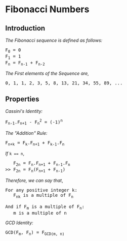 # Fibonacci Numbers
## Introduction
_The Fibonacci sequence is defined as follows:_
<pre>
F<sub>0</sub> = 0
F<sub>1</sub> = 1
F<sub>n</sub> = F<sub>n-1</sub> + F<sub>n-2</sub>
</pre>
_The First elements of the Sequence are,_
<pre>
0, 1, 1, 2, 3, 5, 8, 13, 21, 34, 55, 89, ...
</pre>
## Properties
_Cassini's Identity:_
<pre>
F<sub>n-1</sub>.F<sub>n+1</sub> - F<sub>n</sub><sup>2</sup> = (-1)<sup>n</sup>
</pre>
_The "Addition" Rule:_
<pre>
F<sub>n+k</sub> = F<sub>k</sub>.F<sub>n+1</sub> + F<sub>k-1</sub>.F<sub>n</sub>
</pre>
_If_ `k == n`,
<pre>
   F<sub>2n</sub> = F<sub>n</sub>.F<sub>n+1</sub> + F<sub>n-1</sub>.F<sub>n</sub>
>> F<sub>2n</sub> = F<sub>n</sub>(F<sub>n+1</sub> + F<sub>n-1</sub>)
</pre>
_Therefore, we can say that_,
<pre>
For any positive integer k:
   F<sub>nk</sub> is a multiple of F<sub>n</sub>
   
And if F<sub>m</sub> is a multiple of F<sub>n</sub>:
   m is a multiple of n
</pre>
_GCD Identity:_
<pre>
GCD(F<sub>m</sub>, F<sub>n</sub>) = F<sub>GCD(m, n)</sub>
</pre>


